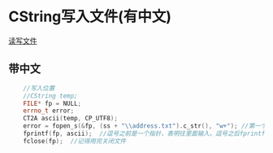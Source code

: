 # CString写入文件(有中文)

[读写文件](读写文件.md)

## 带中文
```cpp
	//写入位置
	//CString temp;
	FILE* fp = NULL;
	errno_t error;
	CT2A ascii(temp, CP_UTF8);
	error = fopen_s(&fp, (ss + "\\address.txt").c_str(), "w+"); //第一个逗号前是文件位置。逗号之后是打开文件方式
	fprintf(fp, ascii);  //逗号之前是一个指针，表明往里面输入。逗号之后fprintf是往文件里面输入
	fclose(fp);  //记得用完关闭文件
```